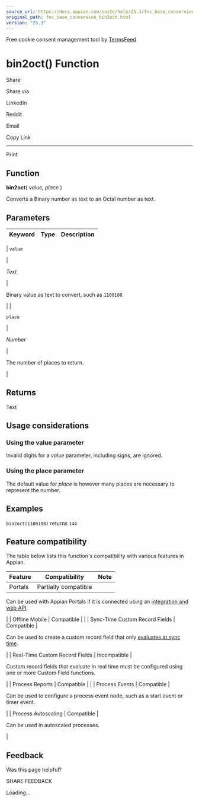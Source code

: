 ```yaml
---
source_url: https://docs.appian.com/suite/help/25.3/fnc_base_conversion_bin2oct.html
original_path: fnc_base_conversion_bin2oct.html
version: "25.3"
---
```


Free cookie consent management tool by [TermsFeed](https://www.termsfeed.com/)

# bin2oct() Function

Share

Share via

LinkedIn

Reddit

Email

Copy Link

* * *

Print

## Function

**bin2oct**( _value, place_ )

Converts a Binary number as text to an Octal number as text.

## Parameters

| Keyword | Type | Description |
| --- | --- | --- |
|
`value`

 |

_Text_

 |

Binary value as text to convert, such as `1100100`.

 |
|

`place`

 |

_Number_

 |

The number of places to return.

 |

## Returns

Text

## Usage considerations

### Using the value parameter

Invalid digits for a _value_ parameter, including signs, are ignored.

### Using the place parameter

The default value for _place_ is however many places are necessary to represent the number.

## Examples

`bin2oct(1100100)` returns `144`

## Feature compatibility

The table below lists this function's compatibility with various features in Appian.

| Feature | Compatibility | Note |
| --- | --- | --- |
| Portals | Partially compatible |
Can be used with Appian Portals if it is connected using an [integration and web API](portals-design.html#using-partially-compatible-functions-and-objects-in-a-portal).

 |
| Offline Mobile | Compatible |  |
| Sync-Time Custom Record Fields | Compatible |

Can be used to create a custom record field that only [evaluates at sync time](custom-record-fields.html#prodlink-sync-time-evaluations).

 |
| Real-Time Custom Record Fields | Incompatible |

Custom record fields that evaluate in real time must be configured using one or more Custom Field functions.

 |
| Process Reports | Compatible |  |
| Process Events | Compatible |

Can be used to configure a process event node, such as a start event or timer event.

 |
| Process Autoscaling | Compatible |

Can be used in autoscaled processes.

 |

## Feedback

Was this page helpful?

SHARE FEEDBACK

Loading...